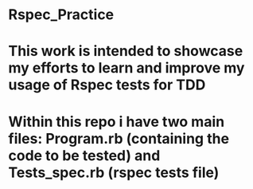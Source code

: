 # Rspec_Practice

# This work is intended to showcase my efforts to learn and improve my usage of Rspec tests for TDD
# Within this repo i have two main files: Program.rb (containing the code to be tested) and Tests_spec.rb (rspec tests file) 
 
